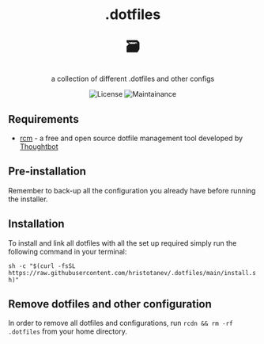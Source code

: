 <h1 align="center">
  .dotfiles
  
  🗃️
</h1>
<div align="center">
  a collection of different .dotfiles and other configs
  
  ![License](https://img.shields.io/github/license/hristotanev/.dotfiles?color=lightgrey&style=for-the-badge)
  ![Maintainance](https://img.shields.io/badge/actively%20maintained-yes-success?style=for-the-badge&logo=appveyor)
</div>

## Requirements
* [rcm](https://github.com/thoughtbot/rcm) - a free and open source dotfile management tool developed by [Thoughtbot](https://thoughtbot.com/)

## Pre-installation
Remember to back-up all the configuration you already have before running the installer.

## Installation
To install and link all dotfiles with all the set up required simply run the following command in your terminal:

`sh -c "$(curl -fsSL https://raw.githubusercontent.com/hristotanev/.dotfiles/main/install.sh)"`

## Remove dotfiles and other configuration
In order to remove all dotfiles and configurations, run `rcdn && rm -rf .dotfiles` from your home directory.
